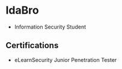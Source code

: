# IdaBro
- Information Security Student

## Certifications
- eLearnSecurity Junior Penetration Tester
